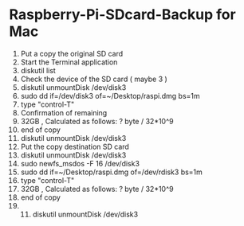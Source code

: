 # Raspberry-Pi-SDcard-Backup for Mac

1. Put a copy the original SD card
2. Start the Terminal application
3. diskutil list
4. Check the device of the SD card ( maybe 3 )
5. diskutil unmountDisk /dev/disk3
6. sudo dd if=/dev/disk3 of=~/Desktop/raspi.dmg bs=1m
7. type "control-T"
8. Confirmation of remaining 
9. 32GB , Calculated as follows: ? byte / 32*10^9
10. end of copy
11. diskutil unmountDisk /dev/disk3
12. Put the copy destination SD card
13. diskutil unmountDisk /dev/disk3
14. sudo newfs_msdos -F 16 /dev/disk3
15. sudo dd if=~/Desktop/raspi.dmg of=/dev/rdisk3 bs=1m
16. type "control-T"
17. 32GB , Calculated as follows: ? byte / 32*10^9
18. end of copy
19. 11. diskutil unmountDisk /dev/disk3
